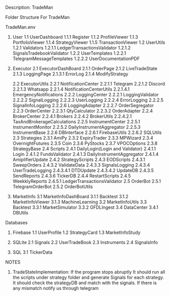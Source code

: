 Description: TradeMan

Folder Structure For TradeMan

TradeMan.env
1. User
    1.1 UserDashboard
        1.1.1 Register
        1.1.2 ProfileViewer
        1.1.3 PortfolioViewer
        1.1.4 StrategyViewer
        1.1.5 TransactionViewer
    1.2 UserUtils
        1.2.1 Validators
            1.2.1.1 LedgerTransactionsValidator
            1.2.1.2 SignalsTradebookValidator
        1.2.2 UserTemplates
            1.2.2.1 TelegramMessageTemplates
            1.2.2.2 UserDocumentationPDF


2. Executor
    2.1 ExecutorDashBoard
        2.1.1 OrderPage
        2.1.2 LiveTradeState
        2.1.3 LoggingPage
            2.1.3.1 ErrorLog
        2.1.4 ModifyStrategy

    2.2 ExecutorUtils
        2.2.1 NotificationCenter
            2.2.1.1 Telegram
            2.2.1.2 Discord
            2.2.1.3 Whatsapp
            2.2.1.4 NotificationCenterUtils
                2.2.1.4.1 EmergencyNotifications
        2.2.2 LoggingCenter
            2.2.2.1 LoggingValidator
            2.2.2.2 SignalLogging
            2.2.2.3 UserLogging
            2.2.2.4 ErrorLogging
            2.2.2.5 SignalInfoLogging
            2.2.2.6 LoggingAdapter
            2.2.2.7 OrderSegregator
        2.2.3 OrderCenter
            2.2.3.1 QtyCalculator
            2.2.3.2 OrderAdapter
        2.2.4 BrokerCenter
            2.2.4.1 Brokers
            2.2.4.2 BrokerUtils
                2.2.4.2.1 TaxAndBrokerageCalculations
        2.2.5 InstrumentCenter
            2.2.5.1 InstrumentMonitor
            2.2.5.2 DailyInstrumentAggregator
            2.2.5.3 InstrumentBase
        2.2.6 DBInterface
            2.2.6.1 FirebaseUtils
            2.2.6.2 SQLUtils
    2.3 Strategies
        2.3.1 AmiPy
        2.3.2 ExpiryTrader
        2.3.3 MPWizard
        2.3.4 OvernightFutures
        2.3.5 Coin
        2.3.6 PyStocks
        2.3.7 VPOCOptions
        2.3.8 StrategyBase
    2.4 Scripts
        2.4.1 DailyLogin(Login and Validator)
            2.4.1.1 Login
            2.4.1.2 FundsValidator
            2.4.1.3 DailyInstrumentAggregator
            2.4.1.4 AmiplifierUpdate
        2.4.2 StrategyScripts
        2.4.3 EODScripts
            2.4.3.1 SweepOrders
            2.4.3.2 ValidateData
            2.4.3.3 SignalsLogging
            2.4.3.4 UserTradeLogging
                2.4.3.4.1 DTDUpdate
                2.4.3.4.2 UpdateDB
            2.4.3.5 SendReports
            2.4.3.6 TickerDB
        2.4.4 RestartScripts
        2.4.5 WeekklyReports
            2.4.5.1 LedgerTransactionsValidator
    2.5 OrderBot
        2.5.1 TelegramOrderBot
        2.5.2 OrderBotUtils


3. MarketInfo
    3.1 MarketInfoDashBoard
        3.1.1 Backtest
        3.1.2 MarketInfoViewer
        3.1.3 MachineLearning
    3.2 MarketInfoUtils
    3.3 Backtest
        3.3.1 MarketSimulator
        3.3.2 GFDLIngest
    3.4 DataCenter
        3.4.1 DBUtils


Databases
1. Firebase
    1.1 UserProfile
    1.2 StrategyCard
    1.3 MarketInfoStudy

2. SQLite
    2.1 Signals
    2.2 UserTradeBook
    2.3 Instruments
    2.4 SignalsInfo

3. SQL
    3.1 TickerData


NOTES 
1. TradeStateImplementation: If the program stops abruptly It should run all the scripts under strategy folder and generate Signals for each strategy. It should check the strategyDB and match with the signals. If there is any mismatch notify us through telegram
